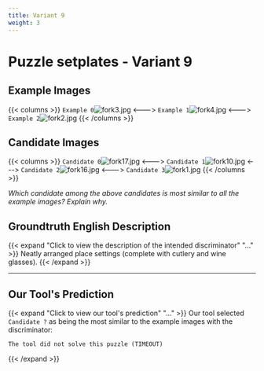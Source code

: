 ```yaml
---
title: Variant 9
weight: 3
---
```


# Puzzle setplates - Variant 9

## Example Images
{{< columns >}}
`Example 0`![fork3.jpg](/natscene_data/images/fork3.jpg)
<--->
`Example 1`![fork4.jpg](/natscene_data/images/fork4.jpg)
<--->
`Example 2`![fork2.jpg](/natscene_data/images/fork2.jpg)
{{< /columns >}}

## Candidate Images
{{< columns >}}
`Candidate 0`![fork17.jpg](/natscene_data/images/fork17.jpg)
<--->
`Candidate 1`![fork10.jpg](/natscene_data/images/fork10.jpg)
<--->
`Candidate 2`![fork16.jpg](/natscene_data/images/fork16.jpg)
<--->
`Candidate 3`![fork1.jpg](/natscene_data/images/fork1.jpg)
{{< /columns >}}

*Which candidate among the above candidates is most similar to all the example images? Explain why.*

## Groundtruth English Description

{{< expand "Click to view the description of the intended discriminator" "..." >}}
Neatly arranged place settings (complete with cutlery and wine glasses).
{{< /expand >}}

---



## Our Tool's Prediction

{{< expand "Click to view our tool's prediction" "..." >}}
Our tool selected `Candidate ?` as being the most similar to the example images with the discriminator:
```plaintext
The tool did not solve this puzzle (TIMEOUT)
```
{{< /expand >}}
